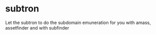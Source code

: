 # subtron
Let the subtron to do the subdomain emuneration for you with amass, assetfinder and with subfinder
